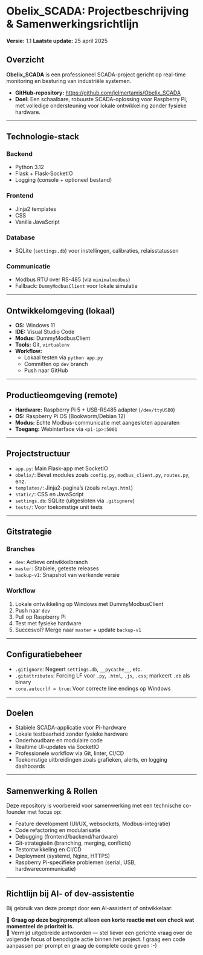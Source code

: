 # Obelix_SCADA: Projectbeschrijving & Samenwerkingsrichtlijn

**Versie:** 1.1 
**Laatste update:** 25 april 2025

## Overzicht

**Obelix_SCADA** is een professioneel SCADA-project gericht op real-time monitoring en besturing van industriële systemen.

- **GitHub-repository:** https://github.com/jelmertamis/Obelix_SCADA  
- **Doel:** Een schaalbare, robuuste SCADA-oplossing voor Raspberry Pi, met volledige ondersteuning voor lokale ontwikkeling zonder fysieke hardware.

---

## Technologie-stack

### Backend
- Python 3.12
- Flask + Flask-SocketIO
- Logging (console + optioneel bestand)

### Frontend
- Jinja2 templates
- CSS
- Vanilla JavaScript

### Database
- SQLite (`settings.db`) voor instellingen, calibraties, relaisstatussen

### Communicatie
- Modbus RTU over RS-485 (via `minimalmodbus`)
- Fallback: `DummyModbusClient` voor lokale simulatie

---

## Ontwikkelomgeving (lokaal)

- **OS:** Windows 11  
- **IDE:** Visual Studio Code  
- **Modus:** DummyModbusClient  
- **Tools:** Git, `virtualenv`  
- **Workflow:** 
  - Lokaal testen via `python app.py`
  - Committen op `dev` branch
  - Push naar GitHub

---

## Productieomgeving (remote)

- **Hardware:** Raspberry Pi 5 + USB-RS485 adapter (`/dev/ttyUSB0`)  
- **OS:** Raspberry Pi OS (Bookworm/Debian 12)  
- **Modus:** Echte Modbus-communicatie met aangesloten apparaten  
- **Toegang:** Webinterface via `<pi-ip>:5001`

---

## Projectstructuur

- `app.py`: Main Flask-app met SocketIO
- `obelix/`: Bevat modules zoals `config.py`, `modbus_client.py`, `routes.py`, enz.
- `templates/`: Jinja2-pagina’s (zoals `relays.html`)
- `static/`: CSS en JavaScript
- `settings.db`: SQLite (uitgesloten via `.gitignore`)
- `tests/`: Voor toekomstige unit tests

---

## Gitstrategie

### Branches
- `dev`: Actieve ontwikkelbranch
- `master`: Stabiele, geteste releases
- `backup-v1`: Snapshot van werkende versie

### Workflow
1. Lokale ontwikkeling op Windows met DummyModbusClient
2. Push naar `dev`
3. Pull op Raspberry Pi
4. Test met fysieke hardware
5. Succesvol? Merge naar `master` + update `backup-v1`

---

## Configuratiebeheer

- `.gitignore`: Negeert `settings.db`, `__pycache__`, etc.
- `.gitattributes`: Forcing LF voor `.py`, `.html`, `.js`, `.css`; markeert `.db` als binary
- `core.autocrlf = true`: Voor correcte line endings op Windows

---

## Doelen

- Stabiele SCADA-applicatie voor Pi-hardware
- Lokale testbaarheid zonder fysieke hardware
- Onderhoudbare en modulaire code
- Realtime UI-updates via SocketIO
- Professionele workflow via Git, linter, CI/CD
- Toekomstige uitbreidingen zoals grafieken, alerts, en logging dashboards

---

## Samenwerking & Rollen

Deze repository is voorbereid voor samenwerking met een technische co-founder met focus op:

- Feature development (UI/UX, websockets, Modbus-integratie)
- Code refactoring en modularisatie
- Debugging (frontend/backend/hardware)
- Git-strategieën (branching, merging, conflicts)
- Testontwikkeling en CI/CD
- Deployment (systemd, Nginx, HTTPS)
- Raspberry Pi-specifieke problemen (serial, USB, hardwarecommunicatie)

---

## Richtlijn bij AI- of dev-assistentie

Bij gebruik van deze prompt door een AI-assistent of ontwikkelaar:

📝 **Graag op deze beginprompt alleen een korte reactie met een check wat momenteel de prioriteit is.**  
🎯 Vermijd uitgebreide antwoorden — stel liever een gerichte vraag over de volgende focus of benodigde actie binnen het project.
! graag een code aanpassen per prompt en graag de complete code geven :-)
